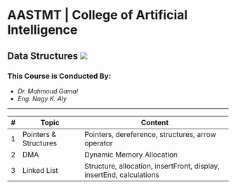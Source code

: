 # AASTMT | College of Artificial Intelligence
## Data Structures ![](https://img.shields.io/badge/Semester-Spring--2024-blue)
### This Course is Conducted By:
- _Dr. Mahmoud Gamal_
- _Eng. Nagy K. Aly_
---
| # | Topic | Content |
| ------ | ------ | ------ |
| 1 | Pointers & Structures | Pointers, dereference, structures, arrow operator |
| 2 | DMA | Dynamic Memory Allocation |
| 3 | Linked List | Structure, allocation, insertFront, display, insertEnd, calculations |
